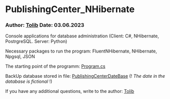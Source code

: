 # PublishingCenter_NHibernate
### Author: [Tolib](https://github.com/Tolib-Angle) Date: 03.06.2023
Console applications for database administration (Client: C#, NHibernate, PostrgreSQL. Server: Python)

Necessary packages to run the program: FluentNHibernate, NHibernate, Npgsql, JSON

The starting point of the programm: [Program.cs](https://github.com/Tolib-Angle/PublishingCenter_NHibernate/blob/main/Client/Program.cs)

BackUp database stored in file: [PublishingCenterDateBase](https://github.com/Tolib-Angle/PublishingCenter_NHibernate/blob/main/DateBaseBackUp.txt) (! _The date in the database is fictional_ !)

If you have any additional questions, write to the author: [Tolib](https://github.com/Tolib-Angle)
